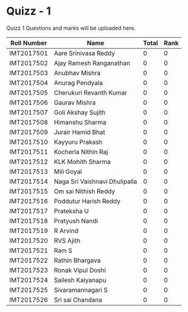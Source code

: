 # Quizz - 1

Quizz 1 Questions and marks will be uploaded here.




| Roll Number        | Name                          | Total  | Rank |
| -------------------|-------------------------------|--------|------|
| IMT2017501         | Aare Srinivasa Reddy          | 0      |   0  |
| IMT2017502         | Ajay Ramesh Ranganathan       | 0      |   0  |
| IMT2017503         | Anubhav Mishra                | 0      |   0  |
| IMT2017504         | Anurag Pendyala               | 0      |   0  |
| IMT2017505         | Cherukuri Revanth Kumar       | 0      |   0  |
| IMT2017506         | Gaurav Mishra                 | 0      |   0  |
| IMT2017507         | Goli Akshay Sujith            | 0      |   0  |
| IMT2017508         | Himanshu Sharma               | 0      |   0  |
| IMT2017509         | Jurair Hamid Bhat             | 0      |   0  |
| IMT2017510         | Kayyuru Prakash               | 0      |   0  |
| IMT2017511         | Kocherla Nithin Raj           | 0      |   0  |
| IMT2017512         | KLK Mohith Sharma             | 0      |   0  |
| IMT2017513         | Mili Goyal                    | 0      |   0  |
| IMT2017514         | Naga Sri Vaishnavi Dhulipalla | 0      |   0  |
| IMT2017515         | Om sai Nithish Reddy          | 0      |   0  |
| IMT2017516         | Poddutur Harish Reddy         | 0      |   0  |
| IMT2017517         | Prateksha U                   | 0      |   0  |
| IMT2017518         | Pratyush Nandi                | 0      |   0  |
| IMT2017519         | R Arvind                      | 0      |   0  |
| IMT2017520         | RVS Ajith                     | 0      |   0  |
| IMT2017521         | Ram S                         | 0      |   0  |
| IMT2017522         | Rathin Bhargava               | 0      |   0  |
| IMT2017523         | Ronak Vipul Doshi             | 0      |   0  |
| IMT2017524         | Sailesh Kalyanapu             | 0      |   0  |
| IMT2017525         | Sivaramannagari S             | 0      |   0  |
| IMT2017526         | Sri sai Chandana              | 0      |   0  |